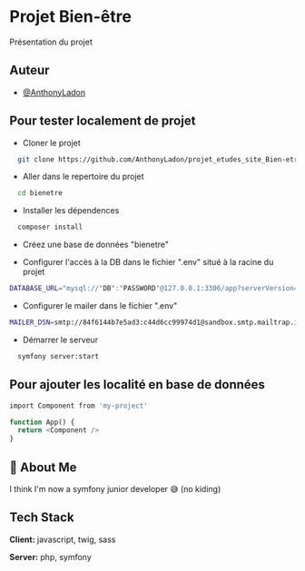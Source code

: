 # Projet Bien-être

Présentation du projet

## Auteur

- [@AnthonyLadon](https://www.github.com/anthonyladon)


## Pour tester localement de projet

- Cloner le projet

```bash
  git clone https://github.com/AnthonyLadon/projet_etudes_site_Bien-etre.git
```

- Aller dans le repertoire du projet

```bash
  cd bienetre
```

- Installer les dépendences

```bash
  composer install
```

- Créez une base de données "bienetre"

- Configurer l'accès à la DB dans le fichier ".env" situé à la racine du projet

```bash
DATABASE_URL="mysql://"DB":"PASSWORD"@127.0.0.1:3306/app?serverVersion=8&charset=utf8mb4"
```

- Configurer le mailer dans le fichier ".env"

```bash
MAILER_DSN=smtp://84f6144b7e5ad3:c44d6cc99974d1@sandbox.smtp.mailtrap.io:2525?encryption=tls&auth_mode=login
```

- Démarrer le serveur

```bash
  symfony server:start
```


## Pour ajouter les localité en base de données

```php
import Component from 'my-project'

function App() {
  return <Component />
}
```


## 🚀 About Me
I think I'm now a symfony junior developer 😅 (no kiding)


## Tech Stack

**Client:** javascript, twig, sass

**Server:** php, symfony

